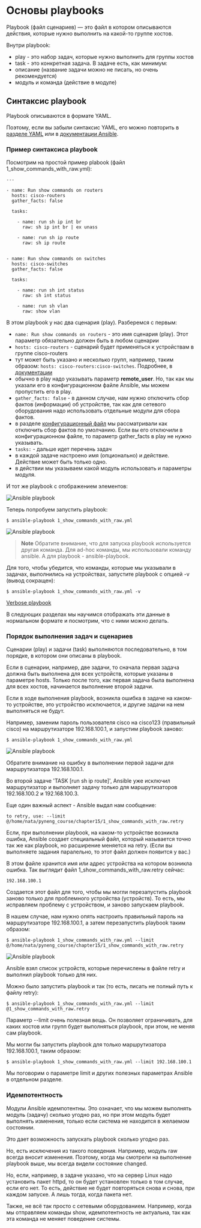 # Основы playbooks

Playbook (файл сценариев) — это файл в котором описываются действия, которые нужно выполнить на какой-то группе хостов.

Внутри playbook:
* play - это набор задач, которые нужно выполнить для группы хостов
* task - это конкретная задача. В задаче есть, как минимум:
 * описание (название задачи можно не писать, но очень рекомендуется)
 * модуль и команда (действие в модуле)


## Синтаксис playbook

Playbook описываются в формате YAML.

Поэтому, если вы забыли синтаксис YAML, его можно повторить в [разделе YAML](book/10_serialization/3_yaml.html) или в [документации Ansible](http://docs.ansible.com/ansible/YAMLSyntax.html).


### Пример синтаксиса playbook

Посмотрим на простой пример plabook (файл 1_show_commands_with_raw.yml):
```
---

- name: Run show commands on routers
  hosts: cisco-routers
  gather_facts: false

  tasks:

    - name: run sh ip int br        
      raw: sh ip int br | ex unass

    - name: run sh ip route
      raw: sh ip route


- name: Run show commands on switches
  hosts: cisco-switches
  gather_facts: false

  tasks:

    - name: run sh int status
      raw: sh int status

    - name: run sh vlan
      raw: show vlan
```


В этом playbook у нас два сценария (play). Разберемся с первым:
* ```name: Run show commands on routers``` - это имя сценария (play). Этот параметр обязательно должен быть в любом сценарии
* ```hosts: cisco-routers``` - сценарий будет применяться к устройствам в группе cisco-routers
 * тут может быть указано и несколько групп, например, таким образом: ```hosts: cisco-routers:cisco-switches```. Подробнее, в [документации](http://docs.ansible.com/ansible/intro_patterns.html)
* обычно в play надо указывать параметр __remote_user__. Но, так как мы указали его в конфигурационном файле Ansible, мы можем пропустить его в play.
* ```gather_facts: false``` - в данном случае, нам нужно отключить сбор фактов (информации) об устройстве, так как для сетевого оборудования надо использовать отдельные модули для сбора фактов.
 * в разделе [конфигурационный файл](book/15_ansible/2_configuration.md) мы рассматривали как отключить сбор фактов по умолчанию. Если вы его отключили в конфигурационном файле, то параметр gather_facts в play не нужно указывать.
* ```tasks:``` - дальше идет перечень задач
 * в каждой задаче настроено имя (опционально) и действие. Действие может быть только одно.
 * в действии мы указываем какой модуль использовать и параметры модуля.

И тот же playbook с отображением элементов:

![Ansible playbook](https://raw.githubusercontent.com/natenka/PyNEng/master/images/15_ansible/playbook.png)

Теперь попробуем запустить playbook:
```
$ ansible-playbook 1_show_commands_with_raw.yml
```

![Ansible playbook](https://raw.githubusercontent.com/natenka/PyNEng/master/images/15_ansible/playbook_execution.png)

> **Note** Обратите внимание, что для запуска playbook используется другая команда. Для ad-hoc команды, мы использовали команду ansible. А для playbook - ansible-playbook.

Для того, чтобы убедится, что команды, которые мы указывали в задачах, выполнились на устройствах, запустите playbook с опцией -v (вывод сокращен):
```
$ ansible-playbook 1_show_commands_with_raw.yml -v
```

[Verbose playbook](https://raw.githubusercontent.com/natenka/PyNEng/master/images/15_ansible/playbook-verbose.png)

В следующих разделах мы научимся отображать эти данные в нормальном формате и посмотрим, что с ними можно делать.

### Порядок выполнения задач и сценариев

Сценарии (play) и задачи (task) выполняются последовательно, в том порядке, в котором они описаны в playbook.

Если в сценарии, например, две задачи, то сначала первая задача должна быть выполнена для всех устройств, которые указаны в параметре hosts. Только после того, как первая задача была выполнена для всех хостов, начинается выполнение второй задачи.

Если в ходе выполнения playbook, возникла ошибка в задаче на каком-то устройстве, это устройство исключается, и другие задачи на нем выполняться не будут.

Например, заменим пароль пользователя cisco на cisco123 (правильный cisco) на маршрутизаторе 192.168.100.1, и запустим playbook заново:
```
$ ansible-playbook 1_show_commands_with_raw.yml
```

![Ansible playbook](https://raw.githubusercontent.com/natenka/PyNEng/master/images/15_ansible/playbook_failed_execution.png)

Обратите внимание на ошибку в выполнении первой задачи для маршрутизатора 192.168.100.1.

Во второй задаче 'TASK [run sh ip route]', Ansible уже исключил маршрутизатор и выполняет задачу только для маршрутизаторов 192.168.100.2 и 192.168.100.3.


Еще один важный аспект - Ansible выдал нам сообщение:
```
to retry, use: --limit @/home/nata/pyneng_course/chapter15/1_show_commands_with_raw.retry
```

Если, при выполнении playbook, на каком-то устройстве возникла ошибка, Ansible создает специальный файл, который называется точно так же как playbook, но расширение меняется на retry.
(Если вы выполняете задания паралельно, то этот файл должен появится у вас.)

В этом файле хранится имя или адрес устройства на котором возникла ошибка.
Так выглядит файл 1_show_commands_with_raw.retry сейчас:
```
192.168.100.1
```

Создается этот файл для того, чтобы мы могли перезапустить playbook заново только для проблемного устройства (устройств).
То есть, мы исправляем проблему с устройством, и заново запускаем playbook.

В нашем случае, нам нужно опять настроить правильный пароль на маршрутизаторе 192.168.100.1, а затем перезапустить playbook таким образом:
```
$ ansible-playbook 1_show_commands_with_raw.yml --limit @/home/nata/pyneng_course/chapter15/1_show_commands_with_raw.retry
```

![Ansible playbook](https://raw.githubusercontent.com/natenka/PyNEng/master/images/15_ansible/playbook-retry.png)

Ansible взял список устройств, которые перечислены в файле retry и выполнил playbook только для них.

Можно было запустить playbook и так (то есть, писать не полный путь к файлу retry):
```
$ ansible-playbook 1_show_commands_with_raw.yml --limit @1_show_commands_with_raw.retry
```

Параметр --limit очень полезная вещь. Он позволяет ограничивать, для каких хостов или групп будет выполняться playbook, при этом, не меняя сам playbook.

Мы могли бы запустить playbook для только маршрутизатора 192.168.100.1, таким образом:
```
$ ansible-playbook 1_show_commands_with_raw.yml --limit 192.168.100.1
```

Мы поговорим о параметре limit и других полезных параметрах Ansible в отдельном разделе.

### Идемпотентность

Модули Ansible идемпотентны. Это означает, что мы можем выполнять модуль (задачу) сколько угодно раз, но при этом модуль будет выполнять изменения, только если система не находится в желаемом состоянии.

Это дает возможность запускать playbook сколько угодно раз.

Но, есть исключения из такого поведения.
Например, модуль raw всегда вносит изменения.
Поэтому, когда мы смотрели на выполнение playbook выше, мы всегда видели состояние changed.

Но, если, например, в задаче указано, что на сервер Linux надо установить пакет httpd, то он будет установлен только в том случае, если его нет.
То есть, действие не будет повторяться снова и снова, при каждом запуске.
А лишь тогда, когда пакета нет.

Также, не всё так просто с сетевыми оборудованием. Например, когда мы отправляем команды show, идемпотентность не актуальна, так как эта команда не меняет поведение системы.

